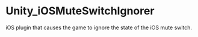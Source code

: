 # Unity_iOSMuteSwitchIgnorer
iOS plugin that causes the game to ignore the state of the iOS mute switch.
